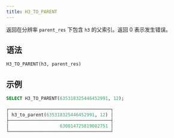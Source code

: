 ```yaml
---
title: H3_TO_PARENT
---
```


返回在分辨率 `parent_res` 下包含 `h3` 的父索引。返回 0 表示发生错误。

## 语法

```sql
H3_TO_PARENT(h3, parent_res)
```

## 示例

```sql
SELECT H3_TO_PARENT(635318325446452991, 12);

┌──────────────────────────────────────┐
│ h3_to_parent(635318325446452991, 12) │
├──────────────────────────────────────┤
│                   630814725819082751 │
└──────────────────────────────────────┘
```